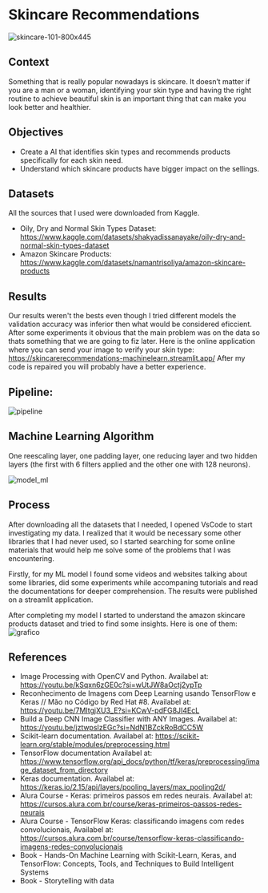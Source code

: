 # Skincare Recommendations

![skincare-101-800x445](https://github.com/user-attachments/assets/4f39145b-9ec8-42d1-a90e-4faec3c09a3c)

## Context
Something that is really popular nowadays is skincare. It doesn’t matter if you are a man or a woman, identifying your 
skin type and having the right routine to achieve beautiful skin is an important thing that can make you look better 
and healthier.

## Objectives
- Create a AI that identifies skin types and recommends products specifically for each skin need.
- Understand which skincare products have bigger impact on the sellings.

## Datasets
All the sources that I used were downloaded from Kaggle.
 - Oily, Dry and Normal Skin Types Dataset: https://www.kaggle.com/datasets/shakyadissanayake/oily-dry-and-normal-skin-types-dataset
 - Amazon Skincare Products: https://www.kaggle.com/datasets/namantrisoliya/amazon-skincare-products

## Results
Our results weren't the bests even though I tried different models the validation accuracy was inferior then what would be considered
eficcient. After some experiments it obvious that the main problem was on the data so thats something that we are going to fiz later.
Here is the online application where you can send your image to verify your skin type: https://skincarerecommendations-machinelearn.streamlit.app/
After my code is repaired you will probably have a better experience.

## Pipeline:
![pipeline](https://github.com/user-attachments/assets/e18d4ab7-f2f3-49b3-b984-59b760f6633e)

## Machine Learning Algorithm
One reescaling layer, one padding layer, one reducing layer and two hidden layers (the first with 6 filters applied and the other one with 128 neurons).

![model_ml](https://github.com/user-attachments/assets/bce8677d-31d6-4d9e-9b6b-c14e207f1ff5)

## Process
After downloading all the datasets that I needed, I opened VsCode to start investigating my data. I realized that it would
be necessary some other libraries  that I  had never used, so I started searching for some online materials that would help 
me solve some of the problems that I was encountering.

Firstly, for my ML model I found some videos and websites talking about some libraries, did some experiments while accompaning 
tutorials and read the documentations for deeper comprehension. The results were published on a streamlit application.

After completing my model I started to understand the amazon skincare products dataset and tried to find some insights. Here is one of them:
![grafico](https://github.com/user-attachments/assets/cb2163ae-e276-4d5d-9948-474fff2762a8)

## References

- Image Processing with OpenCV and Python. Availabel at: https://youtu.be/kSqxn6zGE0c?si=wUtJW8aOctj2ypTp
- Reconhecimento de Imagens com Deep Learning usando TensorFlow e Keras // Mão no Código by Red Hat #8. Availabel at: https://youtu.be/7MItgjXU3_E?si=KCwV-pdFG8JI4EcL
- Build a Deep CNN Image Classifier with ANY Images. Availabel at:  https://youtu.be/jztwpsIzEGc?si=NdN1BZckRoBdCC5W
- Scikit-learn documentation. Availabel at: https://scikit-learn.org/stable/modules/preprocessing.html
- TensorFlow documentation Availabel at: https://www.tensorflow.org/api_docs/python/tf/keras/preprocessing/image_dataset_from_directory
- Keras documentation. Availabel at: https://keras.io/2.15/api/layers/pooling_layers/max_pooling2d/
- Alura Course - Keras: primeiros passos em redes neurais. Availabel at: https://cursos.alura.com.br/course/keras-primeiros-passos-redes-neurais
- Alura Course - TensorFlow Keras: classificando imagens com redes convolucionais, Availabel at: https://cursos.alura.com.br/course/tensorflow-keras-classificando-imagens-redes-convolucionais
- Book - Hands-On Machine Learning with Scikit-Learn, Keras, and TensorFlow: Concepts, Tools, and Techniques to Build Intelligent Systems
- Book - Storytelling with data
